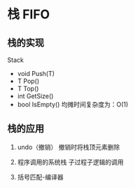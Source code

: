 <!--
 * @Author: five-5
 * @Description: 栈学习笔记
 * @Date: 2019-03-24
 * @LastEditTime: 2019-03-24
 -->

# 栈 FIFO
## 栈的实现
Stack<T>
- void Push(T)
- T Pop()
- T Top()
- int GetSize()
- bool IsEmpty()
均摊时间复杂度为：O(1)

## 栈的应用
1. undo（撤销）
 撤销时将栈顶元素删除

2. 程序调用的系统栈
 子过程子逻辑的调用

3. 括号匹配-编译器